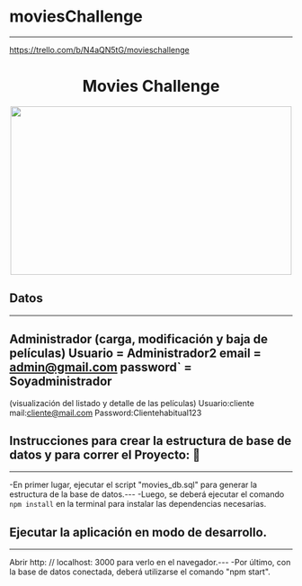 # moviesChallenge
---
https://trello.com/b/N4aQN5tG/movieschallenge

<h1 align="center"> Movies Challenge</h1>
<p align="center"><img src="https://user-images.githubusercontent.com/84512521/148664637-0d6fde6c-f2d4-495a-b474-409819f98235.gif" width=500px height=300px></img></p>

## Datos
---
Administrador (carga, modificación y baja de películas)
Usuario = Administrador2
email = admin@gmail.com 
password` = Soyadministrador
---
 (visualización del listado y detalle de las películas)
Usuario:cliente
mail:cliente@mail.com
Password:Clientehabitual123

## Instrucciones para crear la estructura de base de datos y para correr el Proyecto: 🔧
---
-En primer lugar, ejecutar el script "movies_db.sql" para generar la estructura de la base de datos.---
-Luego, se deberá ejecutar el comando ```npm install``` en la terminal para instalar las dependencias necesarias.

## Ejecutar la aplicación en modo de desarrollo.
---
Abrir http: // localhost: 3000 para verlo en el navegador.---
-Por último, con la base de datos conectada, deberá utilizarse el comando "npm start".





